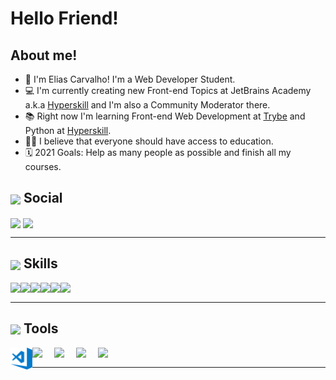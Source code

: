 # Hello Friend!

## About me!

- 👋 I'm Elias Carvalho! I'm a Web Developer Student.
- 💻 I'm currently creating new Front-end Topics at JetBrains Academy a.k.a [Hyperskill][Hyperskill] and I'm also a Community Moderator there.
- 📚 Right now I'm learning Front-end Web Development at [Trybe][Trybe] and Python at [Hyperskill][Hyperskill].
- 👨‍💻 I believe that everyone should have access to education.
- 🗓️ 2021 Goals: Help as many people as possible and finish all my courses.

## <img align="center" width="30px" src="https://i.imgur.com/sJFB1V5.png"/> Social

[<img align="center" src="https://img.shields.io/badge/linkedin-%230077B5.svg?&style=for-the-badge&logo=linkedin&logoColor=white" />][linkedin] [<img align="center" src="https://img.shields.io/badge/gmail-%23D14836.svg?&style=for-the-badge&logo=gmail&logoColor=white" />][gmail]


------

## <img align="center" width="30px" src="https://i.imgur.com/6ynJdoG.png"/> Skills

<img align="left" src="https://img.shields.io/badge/html5%20-%23E34F26.svg?&style=for-the-badge&logo=html5&logoColor=white"/>
<img align="left" src="https://img.shields.io/badge/css3%20-%231572B6.svg?&style=for-the-badge&logo=css3&logoColor=white"/> 
<img align="left" src="https://img.shields.io/badge/javascript%20-%23323330.svg?&style=for-the-badge&logo=javascript&logoColor=%23F7DF1E"/>
<img align="left" src="https://img.shields.io/badge/react%20-%2320232a.svg?&style=for-the-badge&logo=react&logoColor=%2361DAFB"/>
<img align="left" src="https://img.shields.io/badge/python%20-%2314354C.svg?&style=for-the-badge&logo=python&logoColor=white"/>
<img align="left" src="https://img.shields.io/badge/sqlite-%2307405e.svg?&style=for-the-badge&logo=sqlite&logoColor=white"/>

<br />

------


## <img align="center" width="30px" src="https://cdn4.iconfinder.com/data/icons/seo-and-digital-marketing-5-2/128/239-512.png"/> Tools

<img align="left" width="35px" src="https://raw.githubusercontent.com/github/explore/80688e429a7d4ef2fca1e82350fe8e3517d3494d/topics/visual-studio-code/visual-studio-code.png" /> <img align="left" width="35px" src="https://upload.wikimedia.org/wikipedia/commons/thumb/a/a1/PyCharm_Logo.svg/1024px-PyCharm_Logo.svg.png" /> <img align="left" width="35px" src="https://upload.wikimedia.org/wikipedia/commons/thumb/d/d7/WebStorm.png/1200px-WebStorm.png" /> <img align="left" width="35px" src="https://upload.wikimedia.org/wikipedia/commons/thumb/3/3f/Git_icon.svg/1200px-Git_icon.svg.png" /> <img align="left" width="35px" src="https://i.imgur.com/uDYtnyp.png" />
<br />

------


[linkedin]: https://www.linkedin.com/in/elias-carvalho-98b3201b1/
[gmail]: mailto:eliascarvalho153@gmail.com
[Hyperskill]: https://hyperskill.org/profile/18560703
[Trybe]: https://www.betrybe.com/
